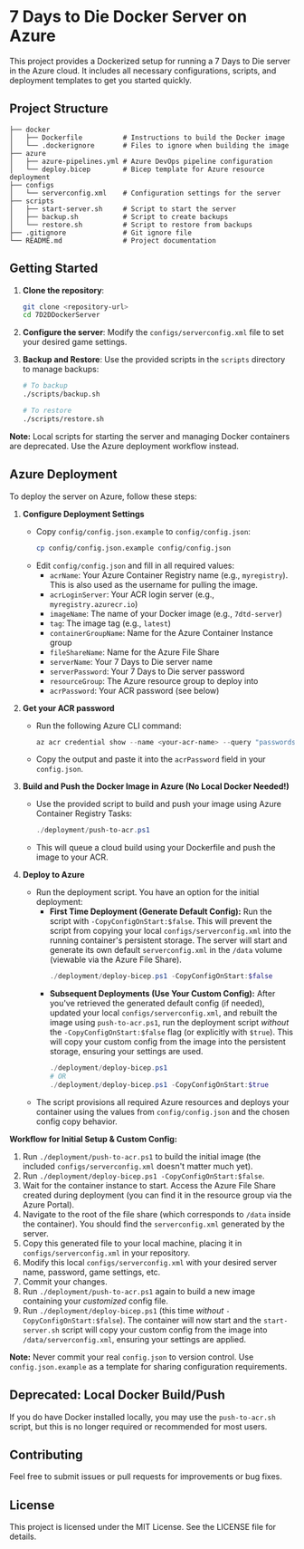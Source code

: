 # 7 Days to Die Docker Server on Azure

This project provides a Dockerized setup for running a 7 Days to Die server in the Azure cloud. It includes all necessary configurations, scripts, and deployment templates to get you started quickly.

## Project Structure

```
├── docker
│   ├── Dockerfile          # Instructions to build the Docker image
│   └── .dockerignore       # Files to ignore when building the image
├── azure
│   ├── azure-pipelines.yml # Azure DevOps pipeline configuration
│   └── deploy.bicep        # Bicep template for Azure resource deployment
├── configs
│   └── serverconfig.xml    # Configuration settings for the server
├── scripts
│   ├── start-server.sh     # Script to start the server
│   ├── backup.sh           # Script to create backups
│   └── restore.sh          # Script to restore from backups
├── .gitignore              # Git ignore file
└── README.md               # Project documentation
```

## Getting Started

1. **Clone the repository**:
   ```bash
   git clone <repository-url>
   cd 7D2DDockerServer
   ```

2. **Configure the server**:
   Modify the `configs/serverconfig.xml` file to set your desired game settings.

3. **Backup and Restore**:
   Use the provided scripts in the `scripts` directory to manage backups:
   ```bash
   # To backup
   ./scripts/backup.sh

   # To restore
   ./scripts/restore.sh
   ```

**Note:** Local scripts for starting the server and managing Docker containers are deprecated. Use the Azure deployment workflow instead.

## Azure Deployment

To deploy the server on Azure, follow these steps:

1. **Configure Deployment Settings**
   - Copy `config/config.json.example` to `config/config.json`:
     ```bash
     cp config/config.json.example config/config.json
     ```
   - Edit `config/config.json` and fill in all required values:
     - `acrName`: Your Azure Container Registry name (e.g., `myregistry`). This is also used as the username for pulling the image.
     - `acrLoginServer`: Your ACR login server (e.g., `myregistry.azurecr.io`)
     - `imageName`: The name of your Docker image (e.g., `7dtd-server`)
     - `tag`: The image tag (e.g., `latest`)
     - `containerGroupName`: Name for the Azure Container Instance group
     - `fileShareName`: Name for the Azure File Share
     - `serverName`: Your 7 Days to Die server name
     - `serverPassword`: Your 7 Days to Die server password
     - `resourceGroup`: The Azure resource group to deploy into
     - `acrPassword`: Your ACR password (see below)

2. **Get your ACR password**
   - Run the following Azure CLI command:
     ```powershell
     az acr credential show --name <your-acr-name> --query "passwords[0].value" -o tsv
     ```
   - Copy the output and paste it into the `acrPassword` field in your `config.json`.

3. **Build and Push the Docker Image in Azure (No Local Docker Needed!)**
   - Use the provided script to build and push your image using Azure Container Registry Tasks:
     ```powershell
     ./deployment/push-to-acr.ps1
     ```
   - This will queue a cloud build using your Dockerfile and push the image to your ACR.

4. **Deploy to Azure**
   - Run the deployment script. You have an option for the initial deployment:
     - **First Time Deployment (Generate Default Config):** Run the script with `-CopyConfigOnStart:$false`. This will prevent the script from copying your local `configs/serverconfig.xml` into the running container's persistent storage. The server will start and generate its own default `serverconfig.xml` in the `/data` volume (viewable via the Azure File Share).
       ```powershell
       ./deployment/deploy-bicep.ps1 -CopyConfigOnStart:$false
       ```
     - **Subsequent Deployments (Use Your Custom Config):** After you've retrieved the generated default config (if needed), updated your local `configs/serverconfig.xml`, and rebuilt the image using `push-to-acr.ps1`, run the deployment script *without* the `-CopyConfigOnStart:$false` flag (or explicitly with `$true`). This will copy your custom config from the image into the persistent storage, ensuring your settings are used.
       ```powershell
       ./deployment/deploy-bicep.ps1
       # OR
       ./deployment/deploy-bicep.ps1 -CopyConfigOnStart:$true
       ```
   - The script provisions all required Azure resources and deploys your container using the values from `config/config.json` and the chosen config copy behavior.

**Workflow for Initial Setup & Custom Config:**

1.  Run `./deployment/push-to-acr.ps1` to build the initial image (the included `configs/serverconfig.xml` doesn't matter much yet).
2.  Run `./deployment/deploy-bicep.ps1 -CopyConfigOnStart:$false`.
3.  Wait for the container instance to start. Access the Azure File Share created during deployment (you can find it in the resource group via the Azure Portal).
4.  Navigate to the root of the file share (which corresponds to `/data` inside the container). You should find the `serverconfig.xml` generated by the server.
5.  Copy this generated file to your local machine, placing it in `configs/serverconfig.xml` in your repository.
6.  Modify this local `configs/serverconfig.xml` with your desired server name, password, game settings, etc.
7.  Commit your changes.
8.  Run `./deployment/push-to-acr.ps1` again to build a new image containing your *customized* config file.
9.  Run `./deployment/deploy-bicep.ps1` (this time *without* `-CopyConfigOnStart:$false`). The container will now start and the `start-server.sh` script will copy your custom config from the image into `/data/serverconfig.xml`, ensuring your settings are applied.

**Note:** Never commit your real `config.json` to version control. Use `config.json.example` as a template for sharing configuration requirements.

## Deprecated: Local Docker Build/Push

If you do have Docker installed locally, you may use the `push-to-acr.sh` script, but this is no longer required or recommended for most users.

## Contributing

Feel free to submit issues or pull requests for improvements or bug fixes.

## License

This project is licensed under the MIT License. See the LICENSE file for details.